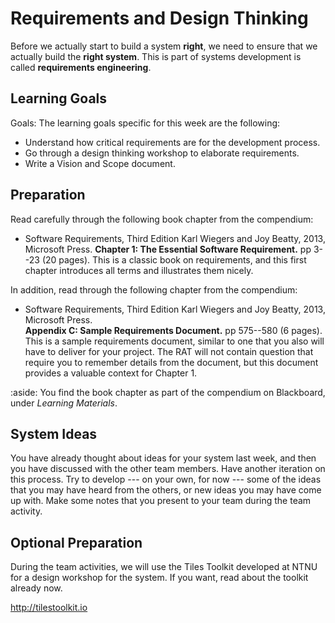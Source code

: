 # Requirements and Design Thinking


Before we actually start to build a system **right**, we need to ensure that we actually build the **right system**. 
This is part of systems development is called **requirements engineering**.


## Learning Goals



Goals: The learning goals specific for this week are the following:

- Understand how critical requirements are for the development process.
- Go through a design thinking workshop to elaborate requirements.
- Write a Vision and Scope document.


## Preparation

Read carefully through the following book chapter from the compendium:

* Software Requirements, Third Edition Karl Wiegers and Joy Beatty, 2013, Microsoft Press. 
**Chapter 1: The Essential Software Requirement.** pp 3--23 (20 pages). 
This is a classic book on requirements, and this first chapter introduces all terms and illustrates them nicely.

In addition, read through the following chapter from the compendium:

* Software Requirements, Third Edition Karl Wiegers and Joy Beatty, 2013, Microsoft Press.  
**Appendix C: Sample Requirements Document.** pp 575--580 (6 pages).
This is a sample requirements document, similar to one that you also will have to deliver for your project. 
The RAT will not contain question that require you to remember details from the document, but this document provides a valuable context for Chapter 1.

:aside: You find the book chapter as part of the compendium on Blackboard, under _Learning Materials_.


## System Ideas

You have already thought about ideas for your system last week, and then you have discussed with the other team members. 
Have another iteration on this process. 
Try to develop --- on your own, for now --- some of the ideas that you may have heard from the others, or new ideas you may have come up with.
Make some notes that you present to your team during the team activity.



## Optional Preparation

During the team activities, we will use the Tiles Toolkit developed at NTNU for a design workshop for the system. 
If you want, read about the toolkit already now.

<a href="http://tilestoolkit.io">http://tilestoolkit.io</a>